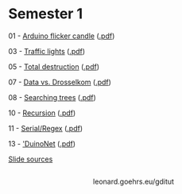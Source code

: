 <!--

                  Copyright (C)  2017  Leonard Göhrs.
   Permission is granted to copy, distribute and/or modify this document
    under the terms of the GNU Free Documentation License, Version 1.3
     or any later version published by the Free Software Foundation;
  with no Invariant Sections, no Front-Cover Texts, and no Back-Cover Texts.
      A copy of the license is included in the file "LICENSE-FDL.txt".

-->

Semester 1
==========

01 - [Arduino flicker candle][t1_html] ([.pdf][t1_pdf])

03 - [Traffic lights][t3_html] ([.pdf][t3_pdf])

05 - [Total destruction][t5_html] ([.pdf][t5_pdf])

07 - [Data vs. Drosselkom][t7_html] ([.pdf][t7_pdf])

08 - [Searching trees][t8_html] ([.pdf][t8_pdf])

10 - [Recursion][t10_html] ([.pdf][t10_pdf])

11 - [Serial/Regex][t11_html] ([.pdf][t11_pdf])

13 - ['DuinoNet][t13_html] ([.pdf][t13_pdf])

[Slide sources][sources]

<div style="text-align: center; margin-top: 2em;">leonard.goehrs.eu/gditut</div>

[t1_html]: 01-arduino-flicker-candle.html
[t1_pdf]: 01-arduino-flicker-candle.pdf

[t3_html]: 03-traffic-lights.html
[t3_pdf]: 03-traffic-lights.pdf

[t5_html]: 05-total-destruction.html
[t5_pdf]: 05-total-destruction.pdf

[t7_html]: 07-data-vs-drosselkom.html
[t7_pdf]: 07-data-vs-drosselkom.pdf

[t8_html]: 08-searching-trees.html
[t8_pdf]: 08-searching-trees.pdf

[t10_html]: 10-recursion.html
[t10_pdf]: 10-recursion.pdf

[t11_html]: 11-serial-io.html
[t11_pdf]: 11-serial-io.pdf

[t13_html]: 13-duinonet.html
[t13_pdf]: 13-duinonet.pdf


[sources]: https://github.com/hnez/GDITutorials

